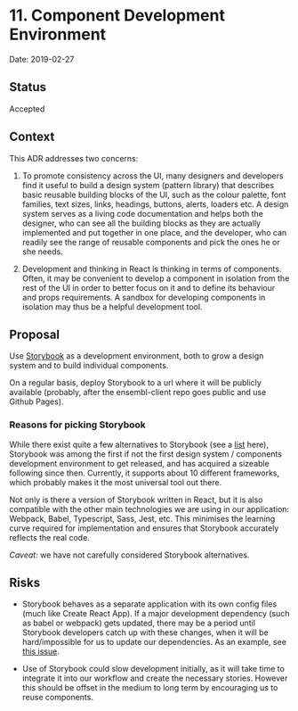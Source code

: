 # 11. Component Development Environment

Date: 2019-02-27

## Status

Accepted

## Context

This ADR addresses two concerns:

1. To promote consistency across the UI, many designers and developers find it useful to build a design system (pattern library) that describes basic reusable building blocks of the UI, such as the colour palette, font families, text sizes, links, headings, buttons, alerts, loaders etc. A design system serves as a living code documentation and helps both the designer, who can see all the building blocks as they are actually implemented and put together in one place, and the developer, who can readily see the range of reusable components and pick the ones he or she needs.

2. Development and thinking in React is thinking in terms of components. Often, it may be convenient to develop a component in isolation from the rest of the UI in order to better focus on it and to define its behaviour and props requirements. A sandbox for developing components in isolation may thus be a helpful development tool.

## Proposal

Use [Storybook](https://storybook.js.org/) as a development environment, both to grow a design system and to build individual components.

On a regular basis, deploy Storybook to a url where it will be publicly available (probably, after the ensembl-client repo goes public and use Github Pages).

### Reasons for picking Storybook

While there exist quite a few alternatives to Storybook (see a [list](https://react-styleguidist.js.org/docs/cookbook.html#are-there-any-other-projects-like-this) here), Storybook was among the first if not the first design system / components development environment to get released, and has acquired a sizeable following since then. Currently, it supports about 10 different frameworks, which probably makes it the most universal tool out there.

Not only is there a version of Storybook written in React, but it is also compatible with the other main technologies we are using in our application: Webpack, Babel, Typescript, Sass, Jest, etc. This minimises the learning curve required for implementation and ensures that Storybook accurately reflects the real code.

_Caveat:_ we have not carefully considered Storybook alternatives.

## Risks

- Storybook behaves as a separate application with its own config files (much like Create React App). If a major development dependency (such as babel or webpack) gets updated, there may be a period until Storybook developers catch up with these changes, when it will be hard/impossible for us to update our dependencies. As an example, see [this issue](https://github.com/storybooks/storybook/issues/3805).

- Use of Storybook could slow development initially, as it will take time to integrate it into our workflow and create the necessary stories. However this should be offset in the medium to long term by encouraging us to reuse components.
